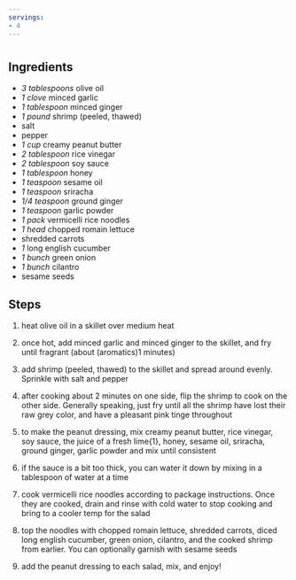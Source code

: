 ```yaml
---
servings:
- 4
---
```


# 

## Ingredients
- *3 tablespoons* olive oil
- *1 clove* minced garlic
- *1 tablespoon* minced ginger
- *1 pound* shrimp (peeled, thawed)
- salt
- pepper
- *1 cup* creamy peanut butter
- *2 tablespoon* rice vinegar
- *2 tablespoon* soy sauce
- *1 tablespoon* honey
- *1 teaspoon* sesame oil
- *1 teaspoon* sriracha
- *1/4 teaspoon* ground ginger
- *1 teaspoon* garlic powder
- *1 pack* vermicelli rice noodles
- *1 head* chopped romain lettuce
- shredded carrots
- *1* long english cucumber
- *1 bunch* green onion
- *1 bunch* cilantro
- sesame seeds

## Steps
1. heat olive oil in a skillet over medium heat

2. once hot, add minced garlic and minced ginger to the skillet, and fry until
fragrant (about (aromatics)1 minutes)

3. add shrimp (peeled, thawed) to the skillet and spread around evenly. Sprinkle
with salt and pepper

4. after cooking about 2 minutes on one side, flip the shrimp to cook on the
other side. Generally speaking, just fry until all the shrimp have lost their
raw grey color, and have a pleasant pink tinge throughout

5. to make the peanut dressing, mix creamy peanut butter, rice vinegar, soy
sauce, the juice of a fresh lime{1}, honey, sesame oil, sriracha, ground ginger,
garlic powder and mix until consistent

6. if the sauce is a bit too thick, you can water it down by mixing in a
tablespoon of water at a time

7. cook vermicelli rice noodles according to package instructions. Once they are
cooked, drain and rinse with cold water to stop cooking and bring to a cooler
temp for the salad

8. top the noodles with chopped romain lettuce, shredded carrots, diced long
english cucumber, green onion, cilantro, and the cooked shrimp from earlier. You
can optionally garnish with sesame seeds

9. add the peanut dressing to each salad, mix, and enjoy!

